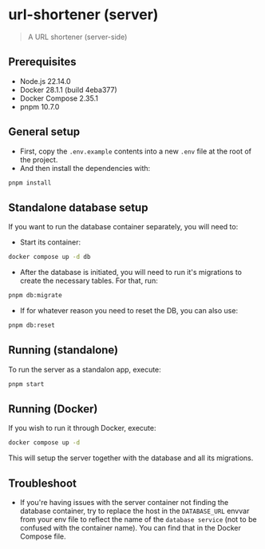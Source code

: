 # url-shortener (server)

> A URL shortener (server-side)


## Prerequisites

- Node.js 22.14.0
- Docker 28.1.1 (build 4eba377)
- Docker Compose 2.35.1
- pnpm 10.7.0


## General setup

* First, copy the `.env.example` contents into a new `.env` file at the root of the project.
* And then install the dependencies with:

```bash
pnpm install
```


## Standalone database setup

If you want to run the database container separately, you will need to:

* Start its container:

```bash
docker compose up -d db
```

* After the database is initiated, you will need to run it's migrations to create the necessary tables. For that, run:

```bash
pnpm db:migrate
```

* If for whatever reason you need to reset the DB, you can also use:

```bash
pnpm db:reset
```


## Running (standalone)

To run the server as a standalon app, execute:

```bash
pnpm start
```


## Running (Docker)

If you wish to run it through Docker, execute:

```bash
docker compose up -d
```

This will setup the server together with the database and all its migrations.


## Troubleshoot

* If you're having issues with the server container not finding the database container, try to replace the host in the `DATABASE_URL` envvar from your env file to reflect the name of the `database service` (not to be confused with the container name). You can find that in the Docker Compose file.
